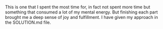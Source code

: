 This is one that I spent the most time for, in fact not spent more time but something that consumed a lot of my mental energy. But finishing each part brought me a deep sense of joy and fulfillment. I have given my approach in the SOLUTION.md file.
